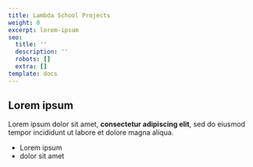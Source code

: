 ```yaml
---
title: Lambda School Projects
weight: 0
excerpt: lorem-ipsum
seo:
  title: ''
  description: ''
  robots: []
  extra: []
template: docs
---
```

## Lorem ipsum

Lorem ipsum dolor sit amet, **consectetur adipiscing elit**, sed do eiusmod tempor incididunt ut labore et dolore magna aliqua.

- Lorem ipsum
- dolor sit amet